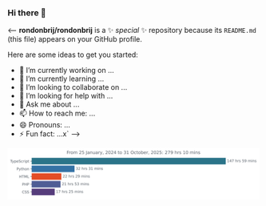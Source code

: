 ### Hi there 👋
<--
**rondonbrij/rondonbrij** is a ✨ _special_ ✨ repository because its `README.md` (this file) appears on your GitHub profile. 

Here are some ideas to get you started:

- 🔭 I’m currently working on ...
- 🌱 I’m currently learning ...
- 👯 I’m looking to collaborate on ...
- 🤔 I’m looking for help with ...
- 💬 Ask me about ...
- 📫 How to reach me: ...
- 😄 Pronouns: ...
- ⚡ Fun fact: ...x`
-->

<img
  src="https://github.com/rondonbrij/rondonbrij/blob/main/images/stat.svg"
  alt="Rondonbrij's Activity"
/>

